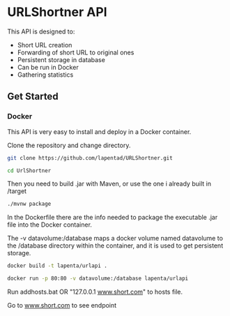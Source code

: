 # URLShortner API
This API is designed to:

  - Short URL creation
  - Forwarding of short URL to original ones
  - Persistent storage in database
  - Can be run in Docker
  - Gathering statistics

## Get Started
### Docker
This API is very easy to install and deploy in a Docker container.

Clone the repository and change directory.

```sh
git clone https://github.com/lapentad/URLShortner.git

cd UrlShortner
```
Then you need to build .jar with Maven, or use the one i already built in /target

```sh
./mvnw package
```

In the Dockerfile there are the info needed to package the executable .jar file into the Docker container.


The -v datavolume:/database maps a docker volume named datavolume to the /database directory within the container, and it is used to get persistent storage.

```sh
docker build -t lapenta/urlapi .

docker run -p 80:80 -v datavolume:/database lapenta/urlapi
```

Run addhosts.bat OR "127.0.0.1 www.short.com" to hosts file.

Go to www.short.com to see endpoint
